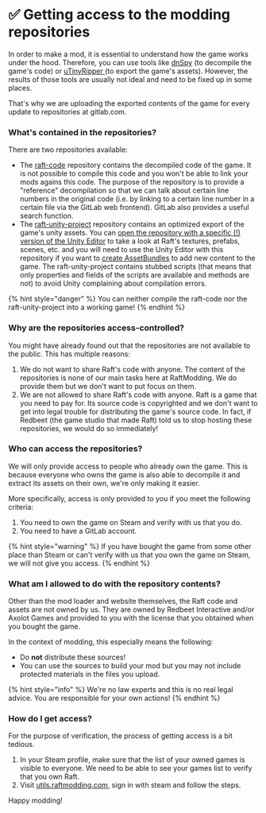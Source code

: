 # ✅ Getting access to the modding repositories

In order to make a mod, it is essential to understand how the game works under the hood. Therefore, you can use tools like [dnSpy](https://github.com/dnSpy/dnSpy) (to decompile the game's code) or [uTinyRipper ](https://github.com/mafaca/UtinyRipper)(to export the game's assets). However, the results of those tools are usually not ideal and need to be fixed up in some places.

That's why we are uploading the exported contents of the game for every update to repositories at gitlab.com.

### What's contained in the repositories?

There are two repositories available:

* The [raft-code](https://gitlab.com/traxam/raft-code) repository contains the decompiled code of the game. It is not possible to compile this code and you won't be able to link your mods agains this code. The purpose of the repository is to provide a "reference" decompilation so that we can talk about certain line numbers in the original code (i.e. by linking to a certain line number in a certain file via the GitLab web frontend). GitLab also provides a useful search function.
* The [raft-unity-project](https://gitlab.com/traxam/raft-unity-project) repository contains an optimized export of the game's unity assets. You can [open the repository with a specific (!) version of the Unity Editor](https://gitlab.com/traxam/raft-unity-project/-/wikis/Setup) to take a look at Raft's textures, prefabs, scenes, etc. and you will need to use the Unity Editor with this repository if you want to [create AssetBundles](how-to-create-an-assetbundle.md) to add new content to the game. The raft-unity-project contains stubbed scripts (that means that only properties and fields of the scripts are available and methods are not) to avoid Unity complaining about compilation errors.

{% hint style="danger" %}
You can neither compile the raft-code nor the raft-unity-project into a working game!
{% endhint %}

### Why are the repositories access-controlled?

You might have already found out that the repositories are not available to the public. This has multiple reasons:

1. We do not want to share Raft's code with anyone. The content of the repositories is none of our main tasks here at RaftModding. We do provide them but we don't want to put focus on them.
2. We are not allowed to share Raft's code with anyone. Raft is a game that you need to pay for. Its source code is copyrighted and we don't want to get into legal trouble for distributing the game's source code. In fact, if Redbeet (the game studio that made Raft) told us to stop hosting these repositories, we would do so immediately!

### Who can access the repositories?

We will only provide access to people who already own the game. This is because everyone who owns the game is also able to decompile it and extract its assets on their own, we're only making it easier.&#x20;

More specifically, access is only provided to you if you meet the following criteria:

1. You need to own the game on Steam and verify with us that you do.
2. You need to have a GitLab account.

{% hint style="warning" %}
If you have bought the game from some other place than Steam or can't verify with us that you own the game on Steam, we will not give you access.
{% endhint %}

### What am I allowed to do with the repository contents?

Other than the mod loader and website themselves, the Raft code and assets are not owned by us. They are owned by Redbeet Interactive and/or Axolot Games and provided to you with the license that you obtained when you bought the game.

In the context of modding, this especially means the following:

* Do **not** distribute these sources!
* You can use the sources to build your mod but you may not include protected materials in the files you upload.

{% hint style="info" %}
We're no law experts and this is no real legal advice. You are responsible for your own actions!
{% endhint %}

### How do I get access?

For the purpose of verification, the process of getting access is a bit tedious.

1. In your Steam profile, make sure that the list of your owned games is visible to everyone. We need to be able to see your games list to verify that you own Raft.
2. Visit [utils.raftmodding.com](https://utils.raftmodding.com/), sign in with steam and follow the steps.

Happy modding!
